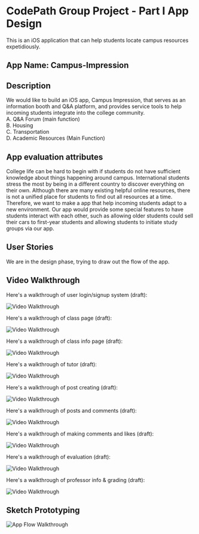 # CodePath Group Project - Part I App Design

This is an iOS application that can help students locate campus resources expetidiously.

## App Name: Campus-Impression

## Description

We would like to build an iOS app, Campus Impression, that serves as an information booth and Q&A platform, and provides service tools to help incoming students integrate into the college community.  
A. Q&A Forum (main function)  
B. Housing  
C. Transportation  
D. Academic Resources (Main Function)

## App evaluation attributes

College life can be hard to begin with if students do not have sufficient knowledge about things happening around campus. International students stress the most by being in a different country to discover everything on their own. Although there are many existing helpful online resources, there is not a unified place for students to find out all resources at a time. Therefore, we want to make a app that help incoming students adapt to a new environment. Our app would provide some special features to have students interact with each other, such as allowing older students could sell their cars to first-year students and allowing students to initiate study groups via our app.

## User Stories

We are in the design phase, trying to draw out the flow of the app.

## Video Walkthrough

Here's a walkthrough of user login/signup system (draft):

<img src='https://i.imgur.com/90b0Nde.gif' title='Video Walkthrough' width='' alt='Video Walkthrough' />

Here's a walkthrough of class page (draft):

<img src='https://lh6.googleusercontent.com/K4aGW7vlPlmWqEQGqTQpdOeddO2tfsIntt0VHDHXrjq-S0eBULVbpc5CiXB4XCpMXt5cLihjhWbAazAmSAUAtgyihS0wjy_gFfVvNZjo' title='Video Walkthrough' width='' alt='Video Walkthrough' />

Here's a walkthrough of class info page (draft):

<img src='https://lh4.googleusercontent.com/ULLRpNYuPOHFWCPoSHxgl21ojKAQBHd1E-_SAiFZidRyjMI8rMeIs8etKdl3DuirhFLOLO_5m2A97pZJc7eh7ceMuFzYhKH81eOHMsjq' title='Video Walkthrough' width='' alt='Video Walkthrough' />

Here's a walkthrough of tutor (draft):

<img src='https://lh4.googleusercontent.com/HmbIVE9YlEfZIq6WLKadxrsJ14QBI-RKXlXr4xhTSk3WUhQVI0J_h3qvfFx17-ayC3J3KL2aCmsA4EzVLYFUWz5LfcDhXlbPd5e57NbyfX2_aFYELre0UJMWBdY58CUYtkA_sVJpOqE' title='Video Walkthrough' width='' alt='Video Walkthrough' />

Here's a walkthrough of post creating (draft):

<img src='https://lh5.googleusercontent.com/PgPEYkdO-1qNXW7oPjUdjLpB2ix9-7VT2dct05C54C4K5_8SaZYlPKdwNcSpkQPyjbugmy5hAVSy23p_UloHfZgbhsGJtE7tmTZB3HPcjnMbq5CqTwXQbJYWr7mNb9MKFDlW8uzZSh8' title='Video Walkthrough' width='' alt='Video Walkthrough' />

Here's a walkthrough of posts and comments (draft):

<img src='https://lh6.googleusercontent.com/DMmKFTV3LjivmwWZtl3BvukxYdDnQG8cZUxc66272J51PUWgZTsHwOp9d-u7B51HfbpBUALtXwfPera3-MwQxe5s-LL_0CYnAlY83GI28Q' width='' alt='Video Walkthrough' />

Here's a walkthrough of making comments and likes (draft):

<img src='https://i.imgur.com/dJPxpC6.gif' title='Video Walkthrough' width='' alt='Video Walkthrough' />

Here's a walkthrough of evaluation (draft):

<img src='http://g.recordit.co/IttonpDob3.gif' title='Video Walkthrough' width='' alt='Video Walkthrough' />

Here's a walkthrough of professor info & grading (draft):

<img src='https://lh5.googleusercontent.com/S8hLqdz2xQAzFuAhNyDTjxfGY15a0h5RsHiPkkzE0sEK1UVeXcVDvl0VtZdyhVOcELy-AgJpQbUQlo90xdhlus8PwtVRtIEQlWrLOWEpgEcP7lcVlW8lv3iS4ssYRy48MoBQ3yBuhjk' title='Video Walkthrough' width='' alt='Video Walkthrough' />


## Sketch Prototyping
<img src='https://i.imgur.com/R8ZDplS.jpg?1' title='App Flow Walkthrough' width='' alt='App Flow Walkthrough' />
